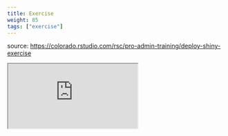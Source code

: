 ```yaml
---
title: Exercise
weight: 85
tags: ["exercise"]
---
```


source: https://colorado.rstudio.com/rsc/pro-admin-training/deploy-shiny-exercise

<div class="resp-container-learnr" class="cssload-loader">
  <div class="cssload-loader">
    <div class="cssload-inner cssload-one"></div>
    <div class="cssload-inner cssload-two"></div>
    <div class="cssload-inner cssload-three"></div>
  </div>
  <iframe 
    src="https://colorado.rstudio.com/rsc/pro-admin-training/deploy-shiny-exercise" 
    class="resp-iframe-learnr" 
    gesture="media"  allowfullscreen>
  </iframe>
</div>



